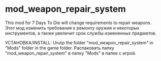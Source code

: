 # mod_weapon_repair_system
This mod for 7 Days To Die will change requirements to repair weapons.
Этот мод изменить требования к ремонту оружия и некоторых инструментов, а также увеличит срок службы измененных предметов.

УСТАНОВКА/INSTALL:
Unzip the folder "mod_weapon_repair_system" in "Mods" folder in the game folder.
Распаковать папку "mod_weapon_repair_system" в папку "Mods" в папке с игрой.
